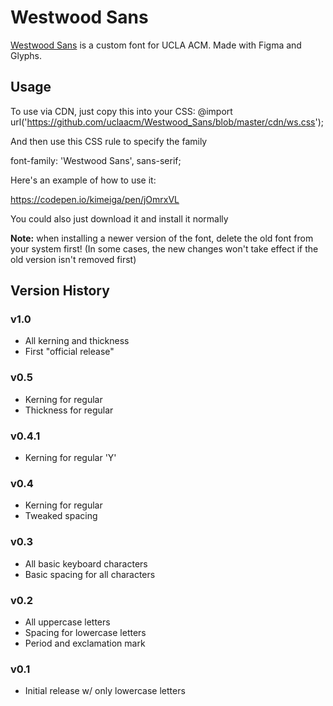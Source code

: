 # Westwood Sans
[Westwood Sans](https://westwoodsans.com) is a custom font for UCLA ACM. Made with Figma and Glyphs.

## Usage 

To use via CDN, just copy this into your CSS:
@import url('https://github.com/uclaacm/Westwood_Sans/blob/master/cdn/ws.css');

And then use this CSS rule to specify the family

font-family: 'Westwood Sans', sans-serif;

Here's an example of how to use it: 

https://codepen.io/kimeiga/pen/jOmrxVL

You could also just download it and install it normally

**Note:** when installing a newer version of the font, delete the old font from your system first! (In some cases, the new changes won't take effect if the old version isn't removed first)



## Version History

### v1.0

- All kerning and thickness
- First "official release"

### v0.5

- Kerning for regular
- Thickness for regular

### v0.4.1

- Kerning for regular 'Y'

### v0.4

- Kerning for regular
- Tweaked spacing

### v0.3

- All basic keyboard characters
- Basic spacing for all characters

### v0.2

- All uppercase letters
- Spacing for lowercase letters
- Period and exclamation mark

### v0.1

- Initial release w/ only lowercase letters

